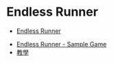 # Endless Runner

<!-- TOC -->
* [Endless Runner](#endless-runner)
<!-- TOC -->

- [Endless Runner - Sample Game](https://assetstore.unity.com/packages/templates/tutorials/endless-runner-sample-game-87901#content)
- [教學](https://learn.unity.com/tutorial/mobile-development-techniques#5c7f8528edbc2a002053b4ab)

